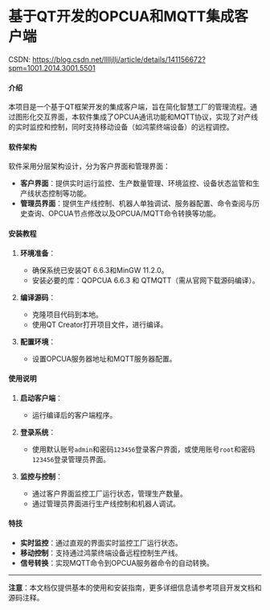# 基于QT开发的OPCUA和MQTT集成客户端
CSDN:
https://blog.csdn.net/lllljllj/article/details/141156672?spm=1001.2014.3001.5501
#### 介绍
本项目是一个基于QT框架开发的集成客户端，旨在简化智慧工厂的管理流程。通过图形化交互界面，本软件集成了OPCUA通讯功能和MQTT协议，实现了对产线的实时监控和控制，同时支持移动设备（如鸿蒙终端设备）的远程调控。

#### 软件架构
软件采用分层架构设计，分为客户界面和管理界面：
- **客户界面**：提供实时运行监控、生产数量管理、环境监控、设备状态监管和生产线状态控制等功能。
- **管理员界面**：提供生产线控制、机器人单独调试、服务器配置、命令查阅与历史查询、OPCUA节点修改以及OPCUA/MQTT命令转换等功能。

#### 安装教程

1. **环境准备**：
   - 确保系统已安装QT 6.6.3和MinGW 11.2.0。
   - 安装必要的库：QOPCUA 6.6.3 和 QTMQTT（需从官网下载源码编译）。

2. **编译源码**：
   - 克隆项目代码到本地。
   - 使用QT Creator打开项目文件，进行编译。

3. **配置环境**：
   - 设置OPCUA服务器地址和MQTT服务器配置。

#### 使用说明

1. **启动客户端**：
   - 运行编译后的客户端程序。

2. **登录系统**：
   - 使用默认账号`admin`和密码`123456`登录客户界面，或使用账号`root`和密码`123456`登录管理员界面。

3. **监控与控制**：
   - 通过客户界面监控工厂运行状态，管理生产数量。
   - 通过管理员界面进行生产线控制和机器人调试。

#### 特技

- **实时监控**：通过直观的界面实时监控工厂运行状态。
- **移动控制**：支持通过鸿蒙终端设备远程控制生产线。
- **信号转换**：实现MQTT命令到OPCUA服务器命令的自动转换。

---

**注意**：本文档仅提供基本的使用和安装指南，更多详细信息请参考项目开发文档和源码注释。
